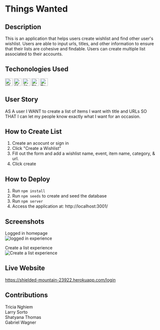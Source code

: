 # Things Wanted


## Description
This is an application that helps users create wishlist and find other user's wishlist. Users are able to input urls, titles, and other information to ensure that their lists are cohesive and findable. Users can create multiple list associated to their accounts.


## Techonologies Used
<div>
	<code><img height="25" src="https://user-images.githubusercontent.com/25181517/117447535-f00a3a00-af3d-11eb-89bf-45aaf56dbaf1.png" alt="HTML" title="HTML" /></code>
	<code><img height="25" src="https://user-images.githubusercontent.com/25181517/183898674-75a4a1b1-f960-4ea9-abcb-637170a00a75.png" alt="CSS" title="CSS" /></code>
	<code><img height="25" src="https://user-images.githubusercontent.com/25181517/117447155-6a868a00-af3d-11eb-9cfe-245df15c9f3f.png" alt="JavaScript" title="JavaScript" /></code>
	<code><img height="25" src="https://user-images.githubusercontent.com/25181517/183568594-85e280a7-0d7e-4d1a-9028-c8c2209e073c.png" alt="Node.js" title="Node.js" /></code>
	<code><img height="25" src="https://user-images.githubusercontent.com/25181517/183896128-ec99105a-ec1a-4d85-b08b-1aa1620b2046.png" alt="MySQL" title="MySQL" /></code>
</div>

## User Story
AS A user 
I WANT 
to create a list of items I want with title and URLs
SO THAT I can let my people know exactly what I want for an occasion.

## How to Create List
1. Create an acocunt or sign in
2. Click "Create a Wishlist"
3. Fill out the form and add a wishlist name, event, item name, category, & url. 
4. Click create

## How to Deploy
1. Run `npm install`
2. Run `npm seeds` to create and seed the database
3. Run `npm server`
4. Access the application at: http://localhost:3001/

## Screenshots
Logged in homepage
<br>
![logged in experience](https://i.ibb.co/GWt6F5f/Screen-Shot-2022-08-14-at-10-08-16-PM.png)

Create a list experience
<br>
![Create a list experience](https://i.ibb.co/LJtjT8S/Screen-Shot-2022-08-14-at-10-10-18-PM.png)

## Live Website
https://shielded-mountain-23922.herokuapp.com/login

## Contributions
Tricia Nghiem <br>
Larry Sorto <br>
Shatyana Thomas <br>
Gabriel Wagner
